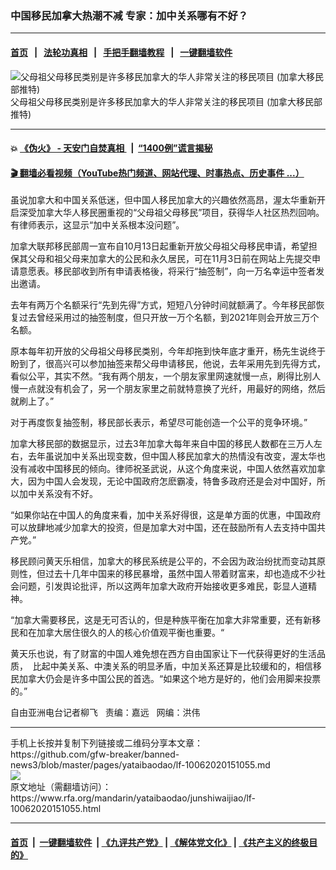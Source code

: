 ### 中国移民加拿大热潮不减   专家：加中关系哪有不好？
------------------------

#### [首页](https://github.com/gfw-breaker/banned-news3/blob/master/README.md) &nbsp;&nbsp;|&nbsp;&nbsp; [法轮功真相](https://github.com/begood0513/basic/blob/master/README.md)  &nbsp;&nbsp;|&nbsp;&nbsp; [手把手翻墙教程](https://github.com/gfw-breaker/guides/wiki)  &nbsp;&nbsp;|&nbsp;&nbsp; [一键翻墙软件](https://github.com/gfw-breaker/nogfw/blob/master/README.md)  



<div id="headerimg">
 <img alt="父母祖父母移民类别是许多移民加拿大的华人非常关注的移民项目 (加拿大移民部推特)" src="https://www.rfa.org/mandarin/yataibaodao/junshiwaijiao/lf-10062020151055.html/lf1006.jpg/@@images/bedcc596-f2b5-4f3a-afd5-2dcc223b4160.jpeg" title="父母祖父母移民类别是许多移民加拿大的华人非常关注的移民项目 (加拿大移民部推特)"/>
 <div id="headerimgcontents">
  <div id="headerimgcaption">
   <span>
    父母祖父母移民类别是许多移民加拿大的华人非常关注的移民项目 (加拿大移民部推特)
   </span>
   <!-- zoomattribute -->
  </div>
  <!-- headerimgcaption -->
 </div>
 <!-- headerimagecontents -->
</div>

<hr/>


#### 💥 [《伪火》 - 天安门自焚真相 ](http://158.247.195.190:10000/videos/blog/weihuo.html)&nbsp; |&nbsp; [“1400例”谎言揭秘  ](http://158.247.195.190:10000/videos/blog/jiexi1400.html)

#### [ 🎬  翻墙必看视频（YouTube热门频道、网站代理、时事热点、历史事件 ...）](https://github.com/gfw-breaker/links/blob/master/banned.md)

<div id="storytext">
 <div>
  <div class="slot_header">
  </div>
 </div>
 <p>
  虽说加拿大和中国关系低迷，但中国人移民加拿大的兴趣依然高昂，渥太华重新开启深受加拿大华人移民圈重视的“父母祖父母移民”项目，获得华人社区热烈回响。有律师表示，这显示“加中关系根本没问题”。
 </p>
 <p>
  加拿大联邦移民部周一宣布自10月13日起重新开放父母祖父母移民申请，希望担保其父母和祖父母来加拿大的公民和永久居民，可在11月3日前在网站上先提交申请意愿表。移民部收到所有申请表格後，将采行“抽签制”，向一万名幸运中签者发出邀请。
 </p>
 <p>
  去年有两万个名额采行“先到先得”方式，短短八分钟时间就额满了。今年移民部恢复过去曾经采用过的抽签制度，但只开放一万个名额，到2021年则会开放三万个名额。
 </p>
 <p>
 </p>
 <p>
 </p>
 <p>
  原本每年初开放的父母祖父母移民类别，今年却拖到快年底才重开，杨先生说终于盼到了，很高兴可以参加抽签来帮父母申请移民，他说，去年采用先到先得方式，看似公平，其实不然。“我有两个朋友，一个朋友家里网速就慢一点，刷得比别人慢一点就没有机会了，另一个朋友家里之前就特意换了光纤，用最好的网络，然后就刷上了。”
 </p>
 <p>
  对于再度恢复抽签制，移民部长表示，希望尽可能创造一个公平的竞争环境。”
 </p>
 <p>
  加拿大移民部的数据显示，过去3年加拿大每年来自中国的移民人数都在三万人左右，去年虽说加中关系出现变数，但中国人移民加拿大的热情没有改变，渥太华也没有减收中国移民的倾向。律师祝圣武说，从这个角度来说，中国人依然喜欢加拿大，因为中国人会发现，无论中国政府怎麽霸凌，特鲁多政府还是会对中国好，所以加中关系没有不好。
 </p>
 <p>
  “如果你站在中国人的角度来看，加中关系好得很，这是单方面的优惠，中国政府可以放肆地减少加拿大的投资，但是加拿大对中国，还在鼓励所有人去支持中国共产党。”
 </p>
 <p>
  移民顾问黄天乐相信，加拿大的移民系统是公平的，不会因为政治纷扰而变动其原则性，但过去十几年中国来的移民暴增，虽然中国人带着财富来，却也造成不少社会问题，引发舆论批评，所以这两年加拿大政府开始接收更多难民，彰显人道精神。
 </p>
 <p>
  “加拿大需要移民，这是无可否认的，但是种族平衡在加拿大非常重要，还有新移民和在加拿大居住很久的人的核心价值观平衡也重要。“
 </p>
 <p>
  黄天乐也说，有了财富的中国人难免想在西方自由国家让下一代获得更好的生活品质，  比起中美关系、中澳关系的明显矛盾，中加关系还算是比较缓和的，相信移民加拿大仍会是许多中国公民的首选。“如果这个地方是好的，他们会用脚来投票的。”
 </p>
 <p>
 </p>
 <p>
  自由亚洲电台记者柳飞   责编：嘉远   网编：洪伟
 </p>
</div>

<hr/>
手机上长按并复制下列链接或二维码分享本文章：<br/>
https://github.com/gfw-breaker/banned-news3/blob/master/pages/yataibaodao/lf-10062020151055.md <br/>
<a href='https://github.com/gfw-breaker/banned-news3/blob/master/pages/yataibaodao/lf-10062020151055.md'><img src='https://github.com/gfw-breaker/banned-news3/blob/master/pages/yataibaodao/lf-10062020151055.md.png'/></a> <br/>
原文地址（需翻墙访问）：https://www.rfa.org/mandarin/yataibaodao/junshiwaijiao/lf-10062020151055.html


------------------------
#### [首页](https://github.com/gfw-breaker/banned-news3/blob/master/README.md) &nbsp;|&nbsp; [一键翻墙软件](https://github.com/gfw-breaker/nogfw/blob/master/README.md) &nbsp;| [《九评共产党》](https://github.com/gfw-breaker/9ping.md/blob/master/README.md#九评之一评共产党是什么) | [《解体党文化》](https://github.com/gfw-breaker/jtdwh.md/blob/master/README.md) | [《共产主义的终极目的》](https://github.com/gfw-breaker/gczydzjmd.md/blob/master/README.md)


<img src='http://gfw-breaker.win/banned-news3/pages/yataibaodao/lf-10062020151055.md' width='0px' height='0px'/>